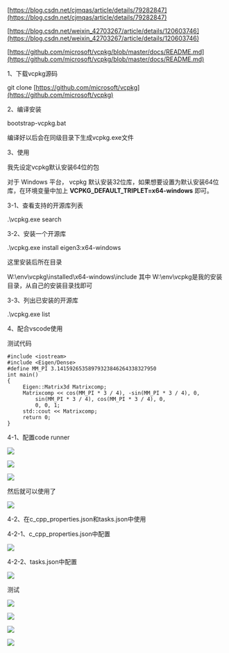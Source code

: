 [https://blog.csdn.net/cjmqas/article/details/79282847](https://blog.csdn.net/cjmqas/article/details/79282847)

[https://blog.csdn.net/weixin_42703267/article/details/120603746](https://blog.csdn.net/weixin_42703267/article/details/120603746)

[https://github.com/microsoft/vcpkg/blob/master/docs/README.md](https://github.com/microsoft/vcpkg/blob/master/docs/README.md)

1、下载vcpkg源码

git clone [https://github.com/microsoft/vcpkg](https://github.com/microsoft/vcpkg)

2、编译安装

bootstrap-vcpkg.bat

编译好以后会在同级目录下生成vcpkg.exe文件

3、使用

我先设定vcpkg默认安装64位的包

对于 Windows 平台， vcpkg 默认安装32位库，如果想要设置为默认安装64位库，在环境变量中加上 **VCPKG_DEFAULT_TRIPLET=x64-windows** 即可。

3-1、查看支持的开源库列表

.\vcpkg.exe search

3-2、安装一个开源库

.\vcpkg.exe install eigen3:x64-windows        

这里安装后所在目录

W:\env\vcpkg\installed\x64-windows\include       其中 W:\env\vcpkg是我的安装目录，从自己的安装目录找即可

3-3、列出已安装的开源库

.\vcpkg.exe list

4、配合vscode使用

测试代码

```
#include <iostream>
#include <Eigen/Dense>
#define MM_PI 3.14159265358979323846264338327950
int main()
{
     Eigen::Matrix3d Matrixcomp;
     Matrixcomp << cos(MM_PI * 3 / 4), -sin(MM_PI * 3 / 4), 0,
         sin(MM_PI * 3 / 4), cos(MM_PI * 3 / 4), 0,
         0, 0, 1;
     std::cout << Matrixcomp;
     return 0;
}

```

4-1、配置code runner

![](https://gitee.com/hxc8/images3/raw/master/img/202407172240040.jpg)

![](https://gitee.com/hxc8/images3/raw/master/img/202407172240408.jpg)

![](https://gitee.com/hxc8/images3/raw/master/img/202407172240036.jpg)

然后就可以使用了

![](images/WEBRESOURCEcf82d6f5e5921d09916c3783bf7ab2e7截图.png)

4-2、在c_cpp_properties.json和tasks.json中使用

4-2-1、c_cpp_properties.json中配置

![](https://gitee.com/hxc8/images3/raw/master/img/202407172240218.jpg)

4-2-2、tasks.json中配置

![](https://gitee.com/hxc8/images3/raw/master/img/202407172240771.jpg)

测试

![](https://gitee.com/hxc8/images3/raw/master/img/202407172240229.jpg)

![](https://gitee.com/hxc8/images3/raw/master/img/202407172240841.jpg)

![](https://gitee.com/hxc8/images3/raw/master/img/202407172240270.jpg)

![](https://gitee.com/hxc8/images3/raw/master/img/202407172240787.jpg)